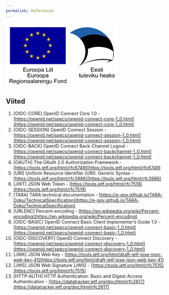```yaml
---
permalink: References
---
```


<img src='img/el_regionaalarengu_fond_horisontaalne.jpg' width="350" height="200" alt="Euroopa Liit Euroopa Regionaalarengu Fond"/>

## Viited

1. [OIDC-CORE] OpenID Connect Core 1.0 - [https://openid.net/specs/openid-connect-core-1_0.html](https://openid.net/specs/openid-connect-core-1_0.html)
2. [OIDC-SESSION] OpenID Connect Session - [https://openid.net/specs/openid-connect-session-1_0.html](https://openid.net/specs/openid-connect-session-1_0.html)
3. [OIDC-BACK] OpenID Connect Back-Channel Logout - [https://openid.net/specs/openid-connect-backchannel-1_0.html](https://openid.net/specs/openid-connect-backchannel-1_0.html)
4. [OAUTH] The OAuth 2.0 Authorization Framework - [https://tools.ietf.org/html/rfc6749](https://tools.ietf.org/html/rfc6749)
5. [URI] Uniform Resource Identifier (URI): Generic Syntax - [https://tools.ietf.org/html/rfc3986](https://tools.ietf.org/html/rfc3986)
6. [JWT] JSON Web Token - [https://tools.ietf.org/html/rfc7519](https://tools.ietf.org/html/rfc7519)
7. [TARA] TARA technical documentation - [https://e-gov.github.io/TARA-Doku/TechnicalSpecification](https://e-gov.github.io/TARA-Doku/TechnicalSpecification)
8. [URLENC] Percent-encoding - [https://en.wikipedia.org/wiki/Percent-encoding](https://en.wikipedia.org/wiki/Percent-encoding)
9. [OIDC-BASIC] OpenID Connect Basic Client Implementer’s Guide 1.0 - [https://openid.net/specs/openid-connect-basic-1_0.html](https://openid.net/specs/openid-connect-basic-1_0.html)
10. [OIDC-DISCOVERY] OpenID Connect Discovery - [https://openid.net/specs/openid-connect-discovery-1_0.html](https://openid.net/specs/openid-connect-discovery-1_0.html)
11. [JWK] JSON Web Key - [https://tools.ietf.org/html/draft-ietf-jose-json-web-key-41](https://tools.ietf.org/html/draft-ietf-jose-json-web-key-41)
12. [JWS] JSON Web Signature (JWS) - [https://tools.ietf.org/html/rfc7515](https://tools.ietf.org/html/rfc7515)
13. [HTTP-AUTH] HTTP Authentication: Basic and Digest Access Authentication - [https://datatracker.ietf.org/doc/html/rfc2617](https://datatracker.ietf.org/doc/html/rfc2617)
